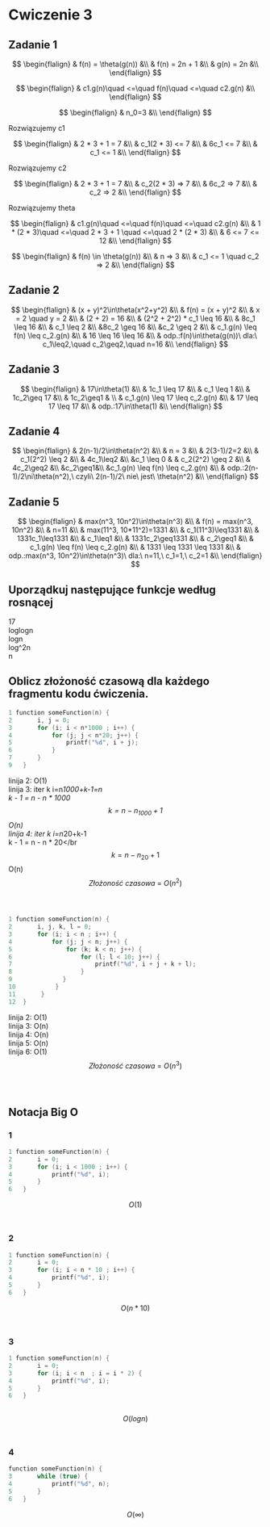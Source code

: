 # Cwiczenie 3

## Zadanie 1

$$
\begin{flalign}
& f(n) = \theta(g(n)) &\\
& f(n) = 2n + 1 &\\
& g(n) = 2n &\\
\end{flalign}
$$

$$
\begin{flalign}
& c1.g(n)\quad <=\quad f(n)\quad <=\quad c2.g(n) &\\
\end{flalign}
$$

$$
\begin{flalign}
& n_0=3 &\\
  \end{flalign}
$$

Rozwiązujemy c1

$$
\begin{flalign}
& 2 * 3 + 1 = 7 &\\
& c_1(2 * 3) <= 7 &\\
& 6c_1 <= 7 &\\
& c_1 <= 1 &\\
\end{flalign}
$$

Rozwiązujemy c2

$$
\begin{flalign}
& 2 * 3 + 1 = 7 &\\
& c_2(2 * 3) => 7 &\\
& 6c_2 => 7 &\\
& c_2 => 2 &\\
\end{flalign}
$$

Rozwiązujemy theta

$$
\begin{flalign}
& c1.g(n)\quad <=\quad f(n)\quad <=\quad c2.g(n) &\\
& 1 * (2 * 3)\quad <=\quad 2 * 3 + 1 \quad <=\quad 2 * (2 * 3) &\\
& 6 <= 7 <= 12 &\\
\end{flalign}
$$

$$
\begin{flalign}
& f(n) \in \theta(g(n)) &\\
& n => 3 &\\
& c_1 <= 1 \quad c_2 => 2 &\\
\end{flalign}
$$

## Zadanie 2
$$
\begin{flalign}
& (x + y)^2\in\theta(x^2+y^2) &\\
& f(n) = (x + y)^2 &\\
& x = 2 \quad y = 2 &\\
& (2 + 2) = 16 &\\
& (2^2 + 2^2) * c_1 \leq 16 &\\
& 8c_1 \leq 16 &\\
& c_1 \leq 2 &\\
&8c_2 \geq 16 &\\
&c_2 \geq 2 &\\
& c_1.g(n) \leq f(n) \leq c_2.g(n) &\\
& 16 \leq 16 \leq 16 &\\
& odp.:f(n)\in\theta(g(n))\ dla:\ c_1\leq2,\quad c_2\geq2,\quad n=16 &\\
\end{flalign}
$$

## Zadanie 3
$$
\begin{flalign}
& 17\in\theta(1) &\\
& 1c_1 \leq 17 &\\
& c_1 \leq 1 &\\
& 1c_2\geq 17 &\\
& 1c_2\geq1 & \\
& c_1.g(n) \leq 17 \leq c_2.g(n) &\\
& 17 \leq 17 \leq 17 &\\
& odp.:17\in\theta(1) &\\
\end{flalign}
$$

## Zadanie 4
$$
\begin{flalign}
& 2(n-1)/2\in\theta(n^2) &\\
& n = 3 &\\
& 2(3-1)/2=2 &\\
& c_1(2^2) \leq 2 &\\
& 4c_1\leq2 &\\
&c_1 \leq 0 &
& c_2(2^2) \geq 2 &\\
& 4c_2\geq2 &\\
&c_2\geq1&\\
&c_1.g(n) \leq f(n) \leq c_2.g(n) &\\
& odp.:2(n-1)/2\ni\theta(n^2),\ czyli\ 2(n-1)/2\ nie\ jest\ \theta(n^2) &\\
\end{flalign}
$$

## Zadanie 5
$$
\begin{flalign}
& max(n^3, 10n^2)\in\theta(n^3) &\\
& f(n) = max(n^3, 10n^2) &\\
& n=11 &\\
& max(11^3, 10*11^2)=1331 &\\
& c_1(11^3)\leq1331 &\\
& 1331c_1\leq1331 &\\
& c_1\leq1 &\\
& 1331c_2\geq1331 &\\
& c_2\geq1 &\\
& c_1.g(n) \leq f(n) \leq c_2.g(n) &\\
& 1331 \leq 1331 \leq 1331 &\\
& odp.:max(n^3, 10n^2)\in\theta(n^3)\ dla:\ n=11,\ c_1=1,\ c_2=1 &\\
\end{flalign}
$$

## Uporządkuj następujące funkcje według rosnącej
17</br>
loglogn</br>
logn</br>
log^2n</br>
n</br>

## Oblicz złożoność czasową dla każdego fragmentu kodu ćwiczenia.
```c
1 function someFunction(n) {
2       i, j = 0;
3       for (i; i < n*1000 ; i++) {
4           for (j; j < n*20; j++) {
5               printf("%d", i + j);
6           }
7       }
9   }
```
linija 2: O(1)</br>
linija 3: iter k i=n*1000+k-1=n</br>
k - 1 = n - n * 1000</br>
$$ k = n - n_1000 + 1 $$
O(n)</br>
linija 4: iter k i=n*20+k-1</br>
k - 1 = n - n * 20</br
$$ k = n - n_20 + 1 $$
O(n)</br>
$$Złożoność\ czasowa\ =\ O(n^2)$$</br></br>

```c
1 function someFunction(n) {
2       i, j, k, l = 0;
3       for (i; i < n ; i++) {
4           for (j; j < n; j++) {
5               for (k; k < n; j++) {
6                   for (l; l < 10; j++) {
7                       printf("%d", i + j + k + l);
8                   }
9              }
10           }
11       }
12  }
```
linija 2: O(1)</br>
linija 3: O(n)</br>
linija 4: O(n)</br>
linija 5: O(n)</br>
linija 6: O(1)</br>
$$Złożoność\ czasowa\ =\ O(n^3)$$</br></br>

## Notacja Big O
### 1
```c
1 function someFunction(n) {
2       i = 0;
3       for (i; i < 1000 ; i++) {
4           printf("%d", i);
5       }
6   }
```
$$O(1)$$</br>

### 2
```c
1 function someFunction(n) {
2       i = 0;
3       for (i; i < n * 10 ; i++) {
4           printf("%d", i);
5       }
6   }
```
$$O(n*10)$$</br>

### 3
```c
1 function someFunction(n) {
2       i = 0;
3       for (i; i < n  ; i = i * 2) {
4           printf("%d", i);
5       }
6   }
            
```
$$O(logn)$$</br>

### 4
```c
function someFunction(n) {
3       while (true) {
4           printf("%d", n);
5       }
6   }
```
$$O(\infty)$$</br>
